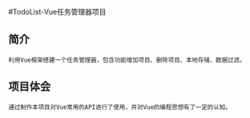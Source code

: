#TodoList-Vue任务管理器项目

## 简介

```shell
利用Vue框架搭建一个任务管理器，包含功能增加项目、删除项目、本地存储、数据过滤。
```

## 项目体会

```shell
通过制作本项目对Vue常用的API进行了使用，并对Vue的编程思想有了一定的认知。
```



​	







